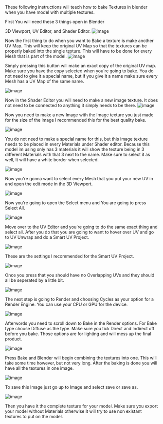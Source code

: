These following instructions will teach how to bake Textures in blender when you have model with multiple textures.

First You will need these 3 things open in Blender

3D Viewport, UV Editor, and Shader Editor.
![image](https://github.com/madrod228/voicesoftheprinter/assets/9602000/faf9eb0b-e4bb-426d-9aea-ff865acc3d88)

Now the first thing to do  when you want to Bake a texture is make another UV Map. This will keep the original UV Map so that the textures can be properly baked into the single texture. This will have to be done for every Mesh that is part of the model.
![image](https://github.com/madrod228/voicesoftheprinter/assets/9602000/96ede5a2-74af-4565-8a68-94e68c655983)

Simply pressing this button will make an exact copy of the original UV map. Make sure you have the copy selected when you're going to bake. You do not need to give it a special name, but if you give it a name make sure every Mesh has a UV Map of the same name.

![image](https://github.com/madrod228/voicesoftheprinter/assets/9602000/04b197c2-70f3-4001-9ea3-1ada6da75742)

Now in the Shader Editor you will need to make a new image texture. It does not need to be connected to anything it simply needs to be there.
![image](https://github.com/madrod228/voicesoftheprinter/assets/9602000/4ceca1da-b929-403c-8670-15e931609482)

Now you need to make a new Image with the Image texture you just made for the size of the image I recommended this for the best quality bake.

![image](https://github.com/madrod228/voicesoftheprinter/assets/9602000/b848c9d9-e2e7-4e67-8122-c97dc5333710)

You do not need to make a special name for this, but this image texture needs to be placed in every Materials under Shader editor. Because this model im using only has 3 materials it will show the texture being in 3 different Materials with that 3 next to the name. Make sure to select it as well, It will have a white border when selected.

![image](https://github.com/madrod228/voicesoftheprinter/assets/9602000/643689f0-686b-4e2a-b4e5-7a996f0ba55b)

Now you're gonna want to select every Mesh that you put your new UV in and open the edit mode in the 3D Viewport.

![image](https://github.com/madrod228/voicesoftheprinter/assets/9602000/5cccad32-e93c-4680-bbca-fc4b5800fa52)

Now you're going to open the Select menu and You are going to press Select All.

![image](https://github.com/madrod228/voicesoftheprinter/assets/9602000/0e8fe517-b272-4b71-8297-d3dfb36252ef)

Move over to the UV Editor and you're going to do the same exact thing and select all. After you do that you are going to want to hover over UV and go to UV Unwrap and do a Smart UV Project.

![image](https://github.com/madrod228/voicesoftheprinter/assets/9602000/a24d847d-9d5d-47e9-bee5-6a451ab93f5e)

These are the settings I recommended for the Smart UV Project.

![image](https://github.com/madrod228/voicesoftheprinter/assets/9602000/a14eab1c-7ad5-486b-865b-e0c8d440893f)

Once you press that you should have no Overlapping UVs and they should all be seperated by a little bit.

![image](https://github.com/madrod228/voicesoftheprinter/assets/9602000/8d43d1da-be5e-4710-ac6c-a647898d1c94)

The next step is going to Render and choosing Cycles as your option for a Render Engine. You can use your CPU or GPU for the device.

![image](https://github.com/madrod228/voicesoftheprinter/assets/9602000/bf6e14d2-006d-4ec4-930c-c286d100b7b4)

Afterwords you need to scroll down to Bake in the Render options. For Bake type choose Diffuse as the type. Make sure you tick Direct and Indirect off before you bake. Those options are for lighting and will mess up the final product.

![image](https://github.com/madrod228/voicesoftheprinter/assets/9602000/f4ea1dd8-3f59-441f-880d-f6102cab33f9)

Press Bake and Blender will begin combining the textures into one. This will take some time however, but not very long. After the baking is done you will have all the textures in one image.

![image](https://github.com/madrod228/voicesoftheprinter/assets/9602000/99dacc38-94ad-49ad-bc0c-1b996e46c271)

To save this Image just go up to Image and select save or save as.

![image](https://github.com/madrod228/voicesoftheprinter/assets/9602000/098d47f5-fd94-40f6-99ee-f77f82bf1ec0)

Then you have it the complete texture for your model. Make sure you export your model without Materials otherwise it will try to use non existant textures to put on the model.
